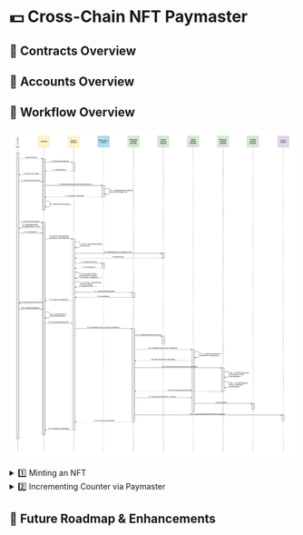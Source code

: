 # 💵 Cross-Chain NFT Paymaster

## 👤 Contracts Overview

## 👤 Accounts Overview

## 🔁 Workflow Overview

![Alt text](./assets/Sequence%20Diagram.svg)

<details>
<summary>1️⃣ Minting an NFT</summary>
<br>
&nbsp;&nbsp;&nbsp;&nbsp;1: User clicks Mint button on frontend.<br><br>
&nbsp;&nbsp;&nbsp;&nbsp;&nbsp;&nbsp;&nbsp;&nbsp;1.1: Frontend calls `adminSign()` backend function with `userAddress`.<br><br>
&nbsp;&nbsp;&nbsp;&nbsp;&nbsp;&nbsp;&nbsp;&nbsp;1.2: Backend returns `adminSignature` of concatentation of `tokenId` and `userAddress` to frontend.<br><br>
&nbsp;&nbsp;&nbsp;&nbsp;&nbsp;&nbsp;&nbsp;&nbsp;1.3: Frontend prompts user wallet.<br><br>
&nbsp;&nbsp;&nbsp;&nbsp;&nbsp;&nbsp;&nbsp;&nbsp;1.4: User confirms transaction to mint NFT.<br><br>
&nbsp;&nbsp;&nbsp;&nbsp;&nbsp;&nbsp;&nbsp;&nbsp;1.5: Frontend calls `mint()` function on NFT Contract with `userAddress`, `tokenURI`, and `adminSignature`.<br><br>
&nbsp;&nbsp;&nbsp;&nbsp;&nbsp;&nbsp;&nbsp;&nbsp;1.6: NFT Contract internally calls `_verifySignature()` function with `userAddress`, `tokenId`, and `adminSignature` before minting NFT.<br><br>
&nbsp;&nbsp;&nbsp;&nbsp;&nbsp;&nbsp;&nbsp;&nbsp;1.7: Hedera network returns transaction confirmation to frontend.<br><br>
&nbsp;&nbsp;&nbsp;&nbsp;&nbsp;&nbsp;&nbsp;&nbsp;1.8: Frontend calls `refetchNFTs()` function with `userAddress` to retrieve the newly minted NFT information.
</details>

<details>
<summary>2️⃣ Incrementing Counter via Paymaster</summary>
<br>
&nbsp;&nbsp;&nbsp;&nbsp;2: User clicks Increment button on frontend.<br><br>
&nbsp;&nbsp;&nbsp;&nbsp;&nbsp;&nbsp;&nbsp;&nbsp;2.1: Frontend calls <pre>signMessageHash()</pre> function with `paymasterAddress` and `nonce` which prevents paymaster replay attacks. This prompts user to sign the message via his connected wallet.<br><br>
&nbsp;&nbsp;&nbsp;&nbsp;&nbsp;&nbsp;&nbsp;&nbsp;2.2: User's connected wallet returns `nonceSignature` to frontend.<br><br>
&nbsp;&nbsp;&nbsp;&nbsp;&nbsp;&nbsp;&nbsp;&nbsp;2.3: Frontend calls <code>constructUserOp</code> function on backend with `tokenId`, `userAddress`, and `nonceSignature`.<br><br>
&nbsp;&nbsp;&nbsp;&nbsp;&nbsp;&nbsp;&nbsp;&nbsp;2.4: Backend internally calls `calculateAddress()` function with `userAddress` to generate `salt`.<br><br>
&nbsp;&nbsp;&nbsp;&nbsp;&nbsp;&nbsp;&nbsp;&nbsp;2.5: Backend calls `getWalletAddress()` function on Factory Contract with `userAddress` and `salt`.<br><br>
&nbsp;&nbsp;&nbsp;&nbsp;&nbsp;&nbsp;&nbsp;&nbsp;2.6: Factory Contract returns `walletAddress` to backend.<br><br>
&nbsp;&nbsp;&nbsp;&nbsp;&nbsp;&nbsp;&nbsp;&nbsp;2.7: Backend reads `signatures()` mapping on NFT Contract with `tokenId` as key.<br><br>
&nbsp;&nbsp;&nbsp;&nbsp;&nbsp;&nbsp;&nbsp;&nbsp;2.8: NFT Contract returns `adminSignature` to backend.<br><br>
&nbsp;&nbsp;&nbsp;&nbsp;&nbsp;&nbsp;&nbsp;&nbsp;2.9: Backend assigns `paymasterAndData` using `adminSignature`, `tokenId`, `userAddress`, `userSignature` (and other gas-related values).<br><br>
&nbsp;&nbsp;&nbsp;&nbsp;&nbsp;&nbsp;&nbsp;&nbsp;2.10: Backend assigns `userOp` using `walletAddress`, `initCode`, `callData`, `paymasterAndData` (and other gas-related values).<br><br>
&nbsp;&nbsp;&nbsp;&nbsp;&nbsp;&nbsp;&nbsp;&nbsp;2.11: Backend calls `getUserOpHash()` function on Entrypoint Contract with `userOp`.<br><br>
&nbsp;&nbsp;&nbsp;&nbsp;&nbsp;&nbsp;&nbsp;&nbsp;2.12: Entrypoint Contract returns `userOpHash` to backend.<br><br>
&nbsp;&nbsp;&nbsp;&nbsp;&nbsp;&nbsp;&nbsp;&nbsp;2.13: Backend returns `userOp` and `userOpHash` to frontend.<br><br>
&nbsp;&nbsp;&nbsp;&nbsp;&nbsp;&nbsp;&nbsp;&nbsp;2.14: Frontend calls `signHashValue()` function with `userOpHash`. This prompts user to sign the message via his connected wallet.<br><br>
&nbsp;&nbsp;&nbsp;&nbsp;&nbsp;&nbsp;&nbsp;&nbsp;2.15: User's connected wallet returns `userOpHashSignature` to frontend.<br><br>
&nbsp;&nbsp;&nbsp;&nbsp;&nbsp;&nbsp;&nbsp;&nbsp;2.16: Frontend assigns `userOp.signature` to `userOpHashSignature`.<br><br>
&nbsp;&nbsp;&nbsp;&nbsp;&nbsp;&nbsp;&nbsp;&nbsp;2.17: Frontend calls `transmitUserOp()` function on backend with `userOp`.<br><br>
&nbsp;&nbsp;&nbsp;&nbsp;&nbsp;&nbsp;&nbsp;&nbsp;2.18: Backend calls `handleOps()` function on Entrypoint Contract with `userOp` and `adminAccountAddress`.<br><br>
&nbsp;&nbsp;&nbsp;&nbsp;&nbsp;&nbsp;&nbsp;&nbsp;2.19: Entrypoint Contract internally calls `_createSenderIfNeeded()` function with `initCode` to ensure Factory Contract creates a new Wallet Contract for the user if needed.<br><br>
&nbsp;&nbsp;&nbsp;&nbsp;&nbsp;&nbsp;&nbsp;&nbsp;2.20: Entrypoint Contract calls `validateUserOp()` function on Wallet Contract with `userOp` and `userOpHash`.<br><br>
&nbsp;&nbsp;&nbsp;&nbsp;&nbsp;&nbsp;&nbsp;&nbsp;2.21: Wallet Contract internally calls `_rawSignatureVerification()` function with `userOpHash` and `userSignature`.<br><br>
&nbsp;&nbsp;&nbsp;&nbsp;&nbsp;&nbsp;&nbsp;&nbsp;2.22: Wallet Contract returns `SIG_VALIDATION_SUCCESS` to Entrypoint Contract.<br><br>
&nbsp;&nbsp;&nbsp;&nbsp;&nbsp;&nbsp;&nbsp;&nbsp;2.23: Entrypoint Contract calls `validatePaymasterUserOp()` function on Paymaster Contract with `userOp` and `userOpHash`.<br><br>
&nbsp;&nbsp;&nbsp;&nbsp;&nbsp;&nbsp;&nbsp;&nbsp;2.24: Paymaster Contract internally calls `_verifyAdminSignature()` function with `userAddress`, `tokenId`, and `adminSignature`.<br><br>
&nbsp;&nbsp;&nbsp;&nbsp;&nbsp;&nbsp;&nbsp;&nbsp;2.25: Paymaster Contract internally calls `_verifyUserSignature()` function with `nonce`, `userAddress`, and `userSignature`.<br><br>
&nbsp;&nbsp;&nbsp;&nbsp;&nbsp;&nbsp;&nbsp;&nbsp;2.26: Paymaster Contract returns `SIG_VALIDATION_SUCCESS` to Entrypoint Contract.<br><br>
&nbsp;&nbsp;&nbsp;&nbsp;&nbsp;&nbsp;&nbsp;&nbsp;2.27: Entrypoint Contract calls `execute()` function on Wallet Contract with `counterAddress` and the string `'increment'`.<br><br>
&nbsp;&nbsp;&nbsp;&nbsp;&nbsp;&nbsp;&nbsp;&nbsp;2.28: Wallet Contract calls `increment()` function on Counter Contract.<br><br>
&nbsp;&nbsp;&nbsp;&nbsp;&nbsp;&nbsp;&nbsp;&nbsp;2.29: Entrypoint Contract internally calls `_compensate` function with `adminAccountAddress` and `gasFees` to transfer fees to the Admin Account.<br><br>
&nbsp;&nbsp;&nbsp;&nbsp;&nbsp;&nbsp;&nbsp;&nbsp;2.30: Ethereum Sepolia blockchain returns transaction confirmation to backend.<br><br>
&nbsp;&nbsp;&nbsp;&nbsp;&nbsp;&nbsp;&nbsp;&nbsp;2.31: Backend returns transaction confirmation to backend.
</details>

## 🚧 Future Roadmap & Enhancements